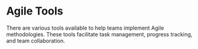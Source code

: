 # Agile Tools
There are various tools available to help teams implement Agile methodologies. These tools facilitate task management, progress tracking, and team collaboration.